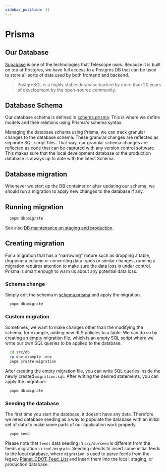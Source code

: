 ```yaml
---
sidebar_position: 11
---
```


# Prisma

## Our Database

[Supabase](./supabase.md) is one of the technologies that Telescope uses. Because it is built on top of Postgres, we have full access to a Postgres DB that can be used to store all sorts of data used by both frontend and backend.

> PostgreSQL is a highly stable database backed by more than 20 years of development by the open-source community.

## Database Schema

Our database schema is defined in [schema.prisma](https://github.com/Seneca-CDOT/telescope/blob/master/src/db/prisma/schema.prisma). This is where we define models and their relations using Prisma's schema syntax.

Managing the database schema using Prisma, we can track granular changes to the database schema. These granular changes are reflected as separate SQL script files. That way, our granular schema changes are reflected as code that can be captured with any version control software. This makes sure that the local development database or the production database is always up to date with the latest Schema.

## Database migration

Whenever we start up the DB container or after updating our schema, we should run a migration to apply new changes to the database if any.

## Running migration

```bash
  pnpm db:migrate
```

See also [DB maintenance on staging and production](../contributing/database-maintenance.md).

## Creating migration

For a migration that has a "narrowing" nature such as dropping a table, dropping a column or converting data types or similar changes, running a migration requires attention to make sure the data loss is under control. Prisma is smart enough to warn us about any potential data loss.

### Schema change

Simply edit the schema in [schema.prisma](https://github.com/Seneca-CDOT/telescope/blob/master/src/db/prisma/schema.prisma) and apply the migration.

```bash
  pnpm db:migrate
```

### Custom migration

Sometimes, we want to make changes other than the modifying the schema, for example, adding new RLS policies to a table. We can do so by creating an empty migration file, which is an empty SQL script where we write our own SQL queries to be applied to the database.

```bash
  cd src/db
  cp env.example .env
  pnpm create-migration
```

After creating the empty migration file, you can write SQL queries inside the newly created `migration.sql`. After writing the desired statements, you can apply the migration:

```bash
  pnpm db:migrate
```

### Seeding the database

The first time you start the database, it doesn't have any data. Therefore, we need database seeding as a way to populate the database with an initial set of data to make some parts of our application work properly.

```bash
  pnpm seed
```

Please note that `feeds` data seeding in `src/db/seed` is different from the feeds migration in `tool/migrate`. Seeding intends to insert some initial feeds to the local database, where `migration` is used to parse feeds from the legacy [Planet_CDOT_Feed_List](https://wiki.cdot.senecacollege.ca/wiki/Planet_CDOT_Feed_List) and insert them into the local, staging, or production database.

